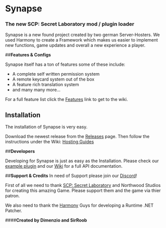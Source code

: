 # **Synapse**
### **The new SCP: Secret Laboratory mod / plugin loader**
Synapse is a new found project created by two german Server-Hosters. We used Harmony to create a Framework which makes us easier to implement new functions, game updates and overall a new experience a player.

##**Features & Configs**

Synapse itself has a ton of features some of these include:
 - A complete self written permission system
 - A remote keycard system out of the box
 - A feature rich translation system
 - and many many more... 
 
 For a  full feature list click the [Features](https://github.com/moelrobi/Synapse/wiki/Features) link to get to the wiki.

## **Installation**
The installation of Synapse is very easy.

Download the newest release from the [Releases](https://github.com/moelrobi/Synapse/releases) page.
Then follow the instructions under the Wiki: [Hosting Guides](https://github.com/moelrobi/Synapse/wiki#hosting-guides)

##**Developers**

Developing for Synapse is just as easy as the Installation.
Please check our [example plugin](https://github.com/GrafDimenzio/Example-Plugin) and our [Wiki](https://github.com/GrafDimenzio/Example-Plugin) for a full API documentation.

##**Support & Credits**
In need of Support please join our [Discord](https://discord.gg/wSBHXwy)!

First of all we need to thank [SCP: Secret Laboratory](https://scpslgame.com) and Northwood Studios for creating this amazing Game. Please support them and the game via thier patron.

We also need to thank the [Harmony](https://github.com/pardeike/Harmony) Guys for developing a Runtime .NET Patcher.


####**Created by Dimenzio and SirRoob**